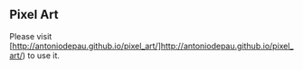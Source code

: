 ## Pixel Art

Please visit [http://antoniodepau.github.io/pixel_art/]http://antoniodepau.github.io/pixel_art/) to use it.
